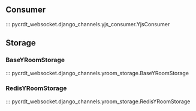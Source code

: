 ## Consumer

::: pycrdt_websocket.django_channels.yjs_consumer.YjsConsumer

## Storage

### BaseYRoomStorage
::: pycrdt_websocket.django_channels.yroom_storage.BaseYRoomStorage

### RedisYRoomStorage
::: pycrdt_websocket.django_channels.yroom_storage.RedisYRoomStorage
